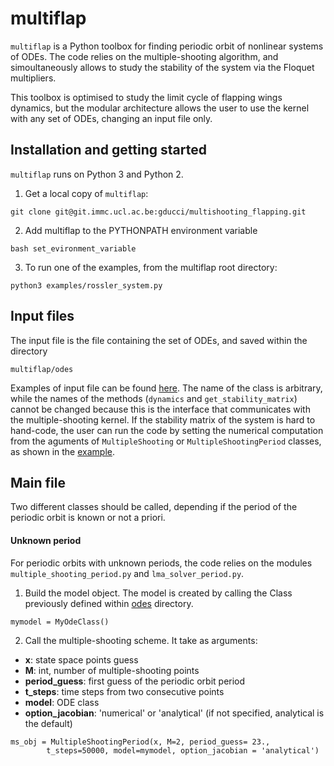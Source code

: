 # multiflap

`multiflap` is a Python toolbox for finding periodic orbit of nonlinear systems
of ODEs. The code relies on the multiple-shooting algorithm, and simoultaneously allows to study the stability of the system via the Floquet multipliers.

This toolbox is optimised to study the limit cycle of flapping wings dynamics, but the modular architecture allows the user to use the kernel with any set of ODEs, changing an input file only.

## Installation and getting started

`multiflap` runs on Python 3 and Python 2.  

1.   Get a local copy of `multiflap`:

```
git clone git@git.immc.ucl.ac.be:gducci/multishooting_flapping.git 
```
2. Add multiflap to the PYTHONPATH environment variable

```
bash set_evironment_variable
```
3. To run one of the examples, from the multiflap root directory:

```
python3 examples/rossler_system.py
```
## Input files

The input file is the file containing the set of ODEs, and saved within the directory
```
multiflap/odes
```

Examples of input file can be found [here](multiflap/odes).
The name of the class is arbitrary, while the names of the methods (`dynamics` and `get_stability_matrix`) cannot be changed because this is the interface that communicates with the multiple-shooting kernel. If the stability matrix of the system is hard to hand-code, the user can run the code by setting the numerical computation from the aguments of `MultipleShooting` or `MultipleShootingPeriod` classes, as shown in the [example](examples/lorentz_system.py).

## Main file

Two different classes should be called, depending if the period of the periodic orbit is known or not a priori.

#### Unknown period

For periodic orbits with unknown periods, the code relies on the modules `multiple_shooting_period.py` and `lma_solver_period.py`.

1. Build the model object. The model is created by calling the Class previously defined within [odes](multiflap/odes) directory.

```
mymodel = MyOdeClass()
```
2. Call the multiple-shooting scheme. It take as arguments:

* **x**: state space points guess
* **M**: int, number of multiple-shooting points
* **period_guess**: first guess of the periodic orbit period
* **t_steps**: time steps from two consecutive points
* **model**: ODE class
* **option_jacobian**: 'numerical' or 'analytical' (if not specified, analytical is the default)

```
ms_obj = MultipleShootingPeriod(x, M=2, period_guess= 23.,
		t_steps=50000, model=mymodel, option_jacobian = 'analytical')
```

